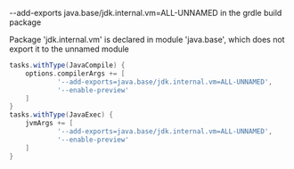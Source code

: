 --add-exports java.base/jdk.internal.vm=ALL-UNNAMED in the grdle build package

Package 'jdk.internal.vm' is declared in module 'java.base', which does not export it to the unnamed module


```groovy
tasks.withType(JavaCompile) {
    options.compilerArgs += [
            '--add-exports=java.base/jdk.internal.vm=ALL-UNNAMED',
            '--enable-preview'
    ]
}
tasks.withType(JavaExec) {
    jvmArgs += [
            '--add-exports=java.base/jdk.internal.vm=ALL-UNNAMED',
            '--enable-preview'
    ]
}
```